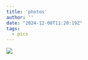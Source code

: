```yaml
---
title: 'photos'
author: ''
date: "2024-12-08T11:20:19Z"
tags:
  - pics
---
```


<style type="text/css">

a:hover{
color: #446478;
padding:5px;

}

body,
html {
  width: 100%;
  height: 100%;
  font-family: sans-serif;
}


p{
text-align: left;
}

h2{
text-align: left;
}


h3{
text-align: left;
}

h4{
text-align: center;
}

h5{
text-align: center;
}


</style>

<body>



![](/post/2024-11-28-photos/pictures_files/footsteps.png)

</body>
</head>
</html>

